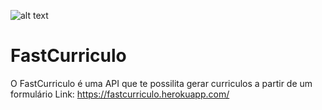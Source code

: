 ![alt text](https://github.com/oopaze/FastCurriculo-API/blob/master/app/static/Images/fastcurriculo-readme.png?raw=true)

# FastCurriculo

O FastCurriculo é uma API que te possilita gerar curriculos a partir de um formulário
Link: https://fastcurriculo.herokuapp.com/